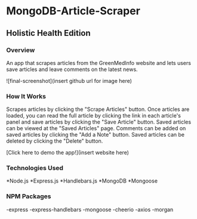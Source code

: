 # MongoDB-Article-Scraper 
## Holistic Health Edition

### Overview
An app that scrapes articles from the GreenMedInfo website and lets users save articles and leave comments on the latest news.

![final-screenshot](insert github url for image here)

### How It Works
Scrapes articles by clicking the "Scrape Articles" button.
Once articles are loaded, you can read the full article by clicking the link in each article's panel and save articles by clicking the "Save Article" button.
Saved articles can be viewed at the "Saved Articles" page.
Comments can be added on saved articles by clicking the "Add a Note" button.
Saved articles can be deleted by clicking the "Delete" button.

[Click here to demo the app!](insert website here) 

### Technologies Used
*Node.js
*Express.js
*Handlebars.js
*MongoDB
*Mongoose

### NPM Packages
-express
-express-handlebars
-mongoose
-cheerio
-axios
-morgan